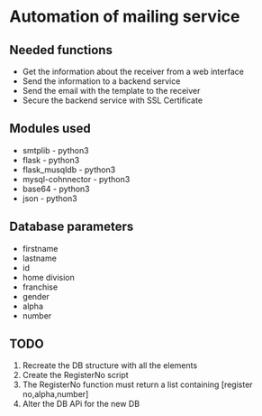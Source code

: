 # Automation of mailing service

## Needed functions
* Get the information about the receiver from a web interface
* Send the information to a backend service
* Send the email with the template to the receiver
* Secure the backend service with SSL Certificate

## Modules used
* smtplib - python3
* flask - python3
* flask_musqldb - python3
* mysql-cohnnector - python3
* base64 - python3
* json - python3

## Database parameters
* firstname
* lastname
* id
* home division
* franchise
* gender
* alpha
* number


## TODO
1. Recreate the DB structure with all the elements
2. Create the RegisterNo script
  1. The RegisterNo function must return a list containing [register no,alpha,number]
3. Alter the DB APi for the new DB
